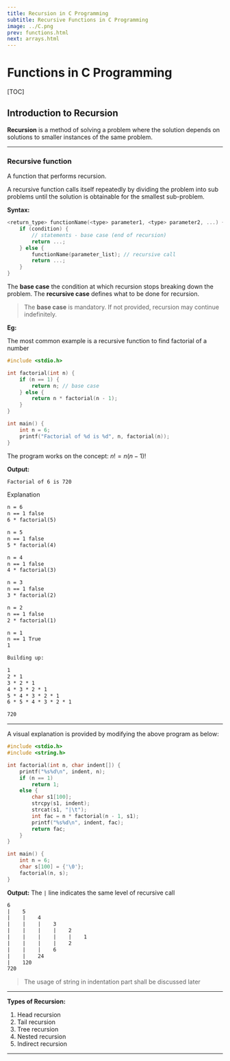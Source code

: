 ```yaml
---
title: Recursion in C Programming
subtitle: Recursive Functions in C Programming
image: ../C.png
prev: functions.html
next: arrays.html
---
```


# Functions in C Programming

[TOC]

## Introduction to Recursion

**Recursion** is a method of solving a problem where the solution depends on solutions to smaller instances of the same problem.

---

### Recursive function

A function that performs recursion.

A recursive function calls itself repeatedly by dividing the problem into sub problems until the solution is obtainable for the smallest sub-problem.

**Syntax:**

```c
<return_type> functionName(<type> parameter1, <type> parameter2, ...) {
    if (condition) {
        // statements - base case (end of recursion)
        return ...;
    } else {
        functionName(parameter_list); // recursive call
        return ...;
    }
}
```

The **base case** the condition at which recursion stops breaking down the problem. The **recursive case** defines what to be done for recursion.

> The **base case** is mandatory. If not provided, recursion may continue indefinitely.

**Eg:**

The most common example is a recursive function to find factorial of a number

```c
#include <stdio.h>

int factorial(int n) {
    if (n == 1) {
        return n; // base case
    } else {
        return n * factorial(n - 1);
    }
}

int main() {
    int n = 6;
    printf("Factorial of %d is %d", n, factorial(n));
}
```

The program works on the concept: $n! = n(n-1)!$

**Output:**

```txt
Factorial of 6 is 720
```

Explanation

```txt
n = 6
n == 1 false
6 * factorial(5)

n = 5
n == 1 false
5 * factorial(4)

n = 4
n == 1 false
4 * factorial(3)

n = 3
n == 1 false
3 * factorial(2)

n = 2
n == 1 false
2 * factorial(1)

n = 1
n == 1 True
1

Building up:

1
2 * 1
3 * 2 * 1
4 * 3 * 2 * 1
5 * 4 * 3 * 2 * 1
6 * 5 * 4 * 3 * 2 * 1

720
```

---

A visual explanation is provided by modifying the above program as below:

```c
#include <stdio.h>
#include <string.h>

int factorial(int n, char indent[]) {
    printf("%s%d\n", indent, n);
    if (n == 1)
        return 1;
    else {
        char s1[100];
        strcpy(s1, indent);
        strcat(s1, "|\t");
        int fac = n * factorial(n - 1, s1);
        printf("%s%d\n", indent, fac);
        return fac;
    }
}

int main() {
    int n = 6;
    char s[100] = {'\0'};
    factorial(n, s);
}
```

**Output:**
The `|` line indicates the same level of recursive call

```txt
6
|    5
|    |    4
|    |    |    3
|    |    |    |    2
|    |    |    |    |    1
|    |    |    |    2
|    |    |    6
|    |    24
|    120
720
```

> The usage of string in indentation part shall be discussed later

---

**Types of Recursion:**

1. Head recursion
2. Tail recursion
3. Tree recursion
4. Nested recursion
5. Indirect recursion

---
